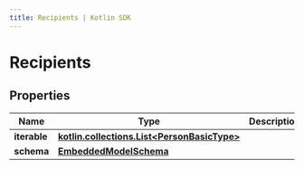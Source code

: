 ```yaml
---
title: Recipients | Kotlin SDK
---
```




# Recipients

## Properties
Name | Type | Description | Notes
------------ | ------------- | ------------- | -------------
**iterable** | [**kotlin.collections.List&lt;PersonBasicType&gt;**](PersonBasicType) |  | 
**schema** | [**EmbeddedModelSchema**](EmbeddedModelSchema) |  |  [optional]




